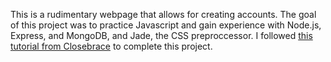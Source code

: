 This is a rudimentary webpage that allows for creating accounts. The goal of this project was to practice Javascript and gain experience with Node.js, Express, and MongoDB, and Jade, the CSS preproccessor. I followed [this tutorial from Closebrace](https://closebrace.com/tutorials/2017-03-02/the-dead-simple-step-by-step-guide-for-front-end-developers-to-getting-up-and-running-with-nodejs-express-and-mongodb) to complete this project.
